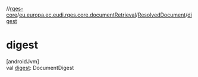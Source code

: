 //[rqes-core](../../../index.md)/[eu.europa.ec.eudi.rqes.core.documentRetrieval](../index.md)/[ResolvedDocument](index.md)/[digest](digest.md)

# digest

[androidJvm]\
val [digest](digest.md): DocumentDigest
